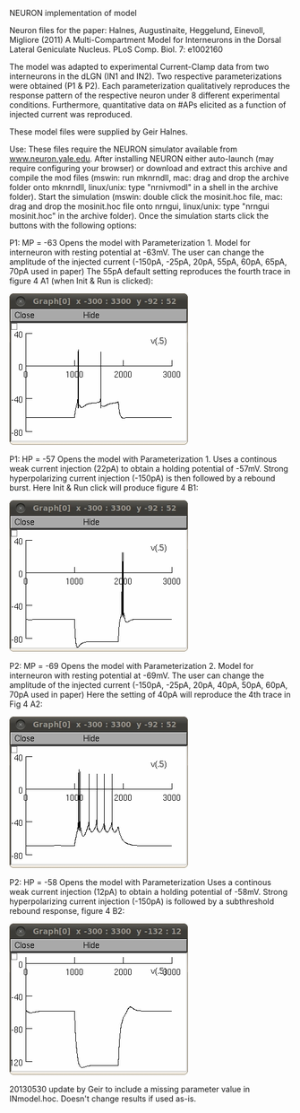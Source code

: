 NEURON implementation of model

Neuron files for the paper: Halnes, Augustinaite, Heggelund, Einevoll,
Migliore (2011) A Multi-Compartment Model for Interneurons in the
Dorsal Lateral Geniculate Nucleus.  PLoS Comp. Biol. 7: e1002160


The model was adapted to experimental Current-Clamp data from two
interneurons in the dLGN (IN1 and IN2). Two respective
parameterizations were obtained (P1 & P2).
Each parameterization qualitatively reproduces the response pattern of
the respective neuron under 8 different experimental
conditions. Furthermore, quantitative data on #APs elicited as a
function of injected current was reproduced.

These model files were supplied by Geir Halnes.

Use: These files require the NEURON simulator available from
www.neuron.yale.edu.  After installing NEURON either auto-launch (may
require configuring your browser) or download and extract this archive
and compile the mod files (mswin: run mknrndll, mac: drag and drop the
archive folder onto mknrndll, linux/unix: type "nrnivmodl" in a shell
in the archive folder).  Start the simulation (mswin: double click the
mosinit.hoc file, mac: drag and drop the mosinit.hoc file onto nrngui,
linux/unix: type "nrngui mosinit.hoc" in the archive folder).  Once
the simulation starts click the buttons with the following options:


P1: MP = -63
Opens the model with Parameterization 1.
Model for interneuron with resting potential at -63mV.
The user can change the amplitude of the injected current
(-150pA, -25pA, 20pA, 55pA, 60pA, 65pA, 70pA used in paper)
The 55pA default setting reproduces the fourth trace in figure 4 A1
(when Init & Run is clicked):

<img src="./screenshot1.jpg" alt="screenshot1">

P1: HP = -57
Opens the model with Parameterization 1.
Uses a continous weak current injection (22pA) to obtain a holding
potential of -57mV. Strong hyperpolarizing current injection (-150pA)
is then followed by a rebound burst.
Here Init & Run click will produce figure 4 B1:

<img src="./screenshot2.jpg" alt="screenshot2">

P2: MP = -69
Opens the model with Parameterization 2.
Model for interneuron with resting potential at -69mV.
The user can change the amplitude of the injected current
(-150pA, -25pA, 20pA, 40pA, 50pA, 60pA, 70pA used in paper)
Here the setting of 40pA will reproduce the 4th trace in Fig 4 A2:

<img src="./screenshot3.jpg" alt="screenshot3">

P2: HP = -58
Opens the model with Parameterization 
Uses a continous weak current injection (12pA) to obtain a holding
potential of -58mV.
Strong hyperpolarizing current injection (-150pA) is followed by a
subthreshold rebound response, figure 4 B2:

<img src="./screenshot4.jpg" alt="screenshot4">

20130530 update by Geir to include a missing parameter value in
INmodel.hoc.  Doesn't change results if used as-is.
